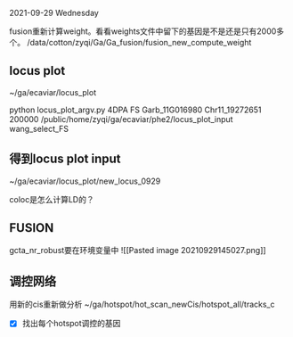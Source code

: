 2021-09-29 Wednesday

fusion重新计算weight。看看weights文件中留下的基因是不是还是只有2000多个。
/data/cotton/zyqi/Ga/Ga_fusion/fusion_new_compute_weight


## locus plot
~/ga/ecaviar/locus_plot

python locus_plot_argv.py 4DPA FS Garb_11G016980 Chr11_19272651 200000 /public/home/zyqi/ga/ecaviar/phe2/locus_plot_input wang_select_FS


## 得到locus plot input
~/ga/ecaviar/locus_plot/new_locus_0929



coloc是怎么计算LD的？

## FUSION
gcta_nr_robust要在环境变量中
![[Pasted image 20210929145027.png]]



## 调控网络
用新的cis重新做分析
~/ga/hotspot/hot_scan_newCis/hotspot_all/tracks_c

- [x] 找出每个hotspot调控的基因
